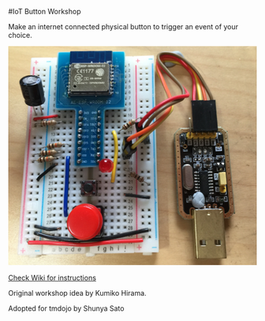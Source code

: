 #IoT Button Workshop

Make an internet connected physical button to trigger an event of your choice.

![Breadboard view](images/IMG_1644.JPG?raw=true "Title")

[Check Wiki for instructions](https://github.com/tmdojo/iotbutton/wiki)

Original workshop idea by Kumiko Hirama.

Adopted for tmdojo by Shunya Sato
